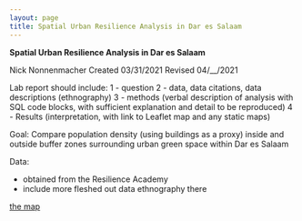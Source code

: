 ```yaml
---
layout: page
title: Spatial Urban Resilience Analysis in Dar es Salaam
---
```


**Spatial Urban Resilience Analysis in Dar es Salaam**

Nick Nonnenmacher
Created 03/31/2021
Revised 04/__/2021

Lab report should include:
1 - question
2 - data, data citations, data descriptions (ethnography)
3 - methods (verbal description of analysis with SQL code blocks, with sufficient explanation and detail to be reproduced)
4 - Results (interpretation, with link to Leaflet map and any static maps)

Goal: Compare population density (using buildings as a proxy) inside and outside buffer zones surrounding urban green space within Dar es Salaam

Data:
- obtained from the Resilience Academy
- include more fleshed out data ethnography there


[the map](/Darspatialanalysis/assets/)
